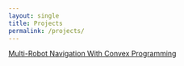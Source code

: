 ```yaml
---
layout: single
title: Projects
permalink: /projects/
---
```


[Multi-Robot Navigation With Convex Programming](/Wesley-Fisher/projects/optimization-nav)
